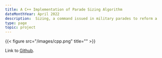 ```yaml
---
title: A C++ Implementation of Parade Sizing Algorithm
dateMonthYear: April 2022
description:  Sizing, a command issued in military parades to reform a group of soldiers in unordered heights into a formation increasing from the center, can be thought of as an algorithmic problem. 
type: page
topic: project
---
```


{{< figure src="/images/cpp.png" title="" >}}

Link to [Github](https://github.com/clemenkok/Sizing-Algorithm).

